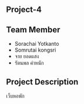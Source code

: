 ## Project-4

## Team Member
- Sorachai Yotkanto
- Somrutai kongsri
- จาย ยอดแสง
- รัตนพล คำหนัก

## Project Description
เว็บหอพัก
